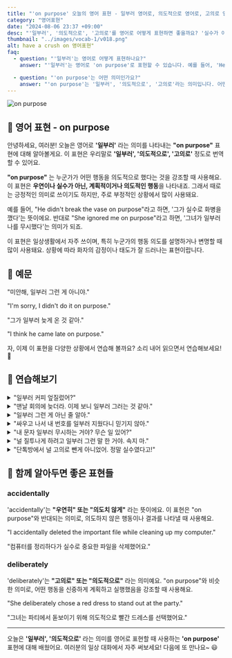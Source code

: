 ```yaml
---
title: "'on purpose' 오늘의 영어 표현 - 일부러 영어로, 의도적으로 영어로, 고의로 영어로"
category: "영어표현"
date: "2024-08-06 23:37 +09:00"
desc: "'일부러', '의도적으로', '고의로'를 영어로 어떻게 표현하면 좋을까요? '실수가 아니라 일부러 그랬어', '그는 일부러 늦게 왔어' 등을 영어로 표현하는 법을 배워봅시다. 다양한 예문을 통해서 연습하고 본인의 표현으로 만들어 보세요."
thumbnail: "../images/vocab-1/v018.png"
alt: have a crush on 영어표현"
faq:
  - question: "'일부러'는 영어로 어떻게 표현하나요?"
    answer: "'일부러'는 영어로 'on purpose'로 표현할 수 있습니다. 예를 들어, 'He did it on purpose'는 '그가 일부러 그렇게 했어'라는 의미입니다."

  - question: "'on purpose'는 어떤 의미인가요?"
    answer: "'on purpose'는 '일부러', '의도적으로', '고의로'라는 의미입니다. 어떤 행동이 우연이나 실수가 아니라 의도적으로 행해졌음을 나타낼 때 사용합니다."
---
```


![on purpose](../images/vocab-1/v018-1.avif)

## 🌟 영어 표현 - on purpose

안녕하세요, 여러분! 오늘은 영어로 **'일부러'** 라는 의미를 나타내는 **"on purpose"** 표현에 대해 알아볼게요. 이 표현은 우리말로 **'일부러', '의도적으로', '고의로'** 정도로 번역할 수 있어요.

**"on purpose"** 는 누군가가 어떤 행동을 의도적으로 했다는 것을 강조할 때 사용해요. 이 표현은 **우연이나 실수가 아닌, 계획적이거나 의도적인 행동**을 나타내죠. 그래서 때로는 긍정적인 의미로 쓰이기도 하지만, 주로 부정적인 상황에서 많이 사용돼요.

예를 들어, "He didn't break the vase on purpose"라고 하면, '그가 실수로 화병을 깼다'는 뜻이에요. 반대로 "She ignored me on purpose"라고 하면, '그녀가 일부러 나를 무시했다'는 의미가 되죠.

이 표현은 일상생활에서 자주 쓰이며, 특히 누군가의 행동 의도를 설명하거나 변명할 때 많이 사용돼요. 상황에 따라 화자의 감정이나 태도가 잘 드러나는 표현이랍니다.

<script async src="https://pagead2.googlesyndication.com/pagead/js/adsbygoogle.js?client=ca-pub-1465612013356152"
     crossorigin="anonymous"></script>
<!-- engple-horizontal-ad -->

<ins class="adsbygoogle"
     style="display:block"
     data-ad-client="ca-pub-1465612013356152"
     data-ad-slot="2106896038"
     data-ad-format="auto"
     data-full-width-responsive="true"></ins>

<script>
     (adsbygoogle = window.adsbygoogle || []).push({});
</script>

## 📖 예문

"미안해, 일부러 그런 게 아니야."

"I'm sorry, I didn't do it on purpose."

"그가 일부러 늦게 온 것 같아."

"I think he came late on purpose."

자, 이제 이 표현을 다양한 상황에서 연습해 볼까요? 소리 내어 읽으면서 연습해보세요! 🚀

## 💬 연습해보기

<details>
<summary>"일부러 커피 엎질렀어?"</summary>
<span>"Did you spill that coffee on purpose?"</span>
</details>

<details>
<summary>"맨날 회의에 늦더라. 이제 보니 일부러 그러는 것 같아."</summary>
<span>"She's always late to meetings. I'm starting to think she does it on purpose."</span>
</details>

<details>
<summary>"일부러 그런 게 아닌 줄 알아."</summary>
<span>"I know you didn't do it on purpose."</span>
</details>

<details>
<summary>"싸우고 나서 내 번호를 일부러 지웠다니 믿기지 않아."</summary>
<span>"I can't believe he deleted my number on purpose after our fight."</span>
</details>

<details>
<summary>"내 문자 일부러 무시하는 거야? 무슨 일 있어?"</summary>
<span>"Are you ignoring my texts on purpose? What's going on?"</span>
</details>

<details>
<summary>"널 질투나게 하려고 일부러 그런 말 한 거야. 속지 마."</summary>
<span>"He probably said that on purpose to make you jealous. Don't fall for it."</span>
</details>

<details>
<summary>"단톡방에서 널 고의로 뺀게 아니었어. 정말 실수였다고!"</summary>
<span>"I didn't leave you out of the group chat on purpose. It was an honest mistake!"</span>
</details>

## 🤝 함께 알아두면 좋은 표현들

### accidentally

'accidentally'는 **"우연히" 또는 "의도치 않게"** 라는 뜻이에요. 이 표현은 "on purpose"와 반대되는 의미로, 의도하지 않은 행동이나 결과를 나타낼 때 사용해요.

"I accidentally deleted the important file while cleaning up my computer."

"컴퓨터를 정리하다가 실수로 중요한 파일을 삭제했어요."

### deliberately

'deliberately'는 **"고의로" 또는 "의도적으로"** 라는 의미예요. "on purpose"와 비슷한 의미로, 어떤 행동을 신중하게 계획하고 실행했음을 강조할 때 사용해요.

"She deliberately chose a red dress to stand out at the party."

"그녀는 파티에서 돋보이기 위해 의도적으로 빨간 드레스를 선택했어요."

---

오늘은 **'일부러', '의도적으로'** 라는 의미를 영어로 표현할 때 사용하는 **'on purpose'** 표현에 대해 배웠어요. 여러분의 일상 대화에서 자주 써보세요! 다음에 또 만나요~ 😃
